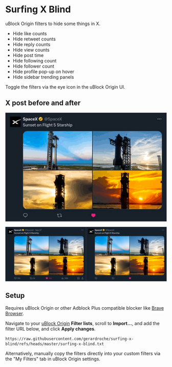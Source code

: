 # Surfing X Blind

uBlock Origin filters to hide some things in X.

- Hide like counts
- Hide retweet counts
- Hide reply counts
- Hide view counts
- Hide post time
- Hide following count
- Hide follower count
- Hide profile pop-up on hover
- Hide sidebar trending panels

Toggle the filters via the eye icon in the uBlock Origin UI.

## X post before and after

![X post after screenshot](x-post.gif)

![X post before screenshot](x-post.jpg)

## Setup

Requires uBlock Origin or other Adblock Plus compatible blocker like [Brave Browser](https://brave.com/).

Navigate to your [uBlock Origin](https://github.com/gorhill/uBlock) **Filter lists**, scroll to **Import...**, and add the filter URL below, and click **Apply changes**.

```
https://raw.githubusercontent.com/gerardroche/surfing-x-blind/refs/heads/master/surfing-x-blind.txt
```

Alternatively, manually copy the filters directly into your custom filters via the "My Filters" tab in uBlock Origin settings.
